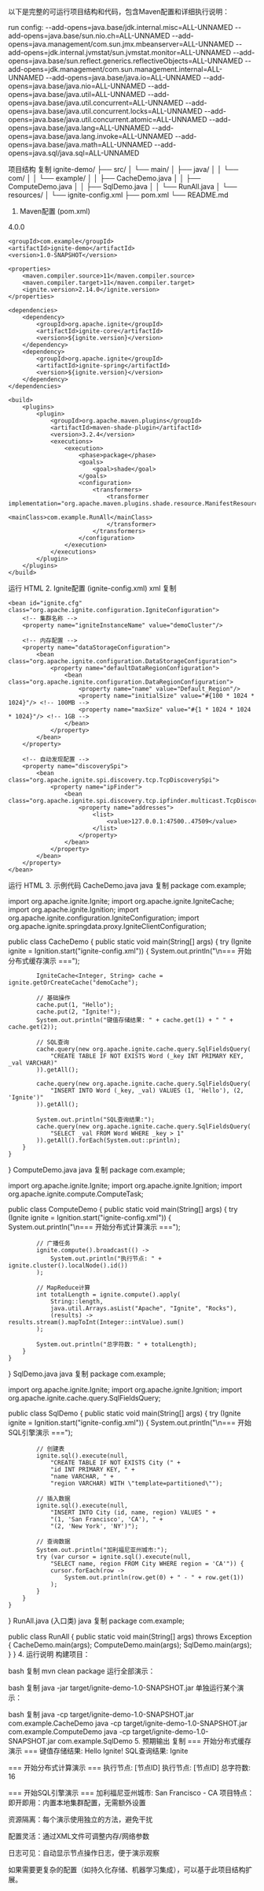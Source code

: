 以下是完整的可运行项目结构和代码，包含Maven配置和详细执行说明：

run config:
--add-opens=java.base/jdk.internal.misc=ALL-UNNAMED --add-opens=java.base/sun.nio.ch=ALL-UNNAMED --add-opens=java.management/com.sun.jmx.mbeanserver=ALL-UNNAMED --add-opens=jdk.internal.jvmstat/sun.jvmstat.monitor=ALL-UNNAMED --add-opens=java.base/sun.reflect.generics.reflectiveObjects=ALL-UNNAMED --add-opens=jdk.management/com.sun.management.internal=ALL-UNNAMED --add-opens=java.base/java.io=ALL-UNNAMED --add-opens=java.base/java.nio=ALL-UNNAMED --add-opens=java.base/java.util=ALL-UNNAMED --add-opens=java.base/java.util.concurrent=ALL-UNNAMED --add-opens=java.base/java.util.concurrent.locks=ALL-UNNAMED --add-opens=java.base/java.util.concurrent.atomic=ALL-UNNAMED --add-opens=java.base/java.lang=ALL-UNNAMED --add-opens=java.base/java.lang.invoke=ALL-UNNAMED --add-opens=java.base/java.math=ALL-UNNAMED --add-opens=java.sql/java.sql=ALL-UNNAMED

项目结构
复制
ignite-demo/
├── src/
│   └── main/
│       ├── java/
│       │   └── com/
│       │       └── example/
│       │           ├── CacheDemo.java
│       │           ├── ComputeDemo.java
│       │           ├── SqlDemo.java
│       │           └── RunAll.java
│       └── resources/
│           └── ignite-config.xml
├── pom.xml
└── README.md
1. Maven配置 (pom.xml)



<?xml version="1.0" encoding="UTF-8"?>
<project xmlns="http://maven.apache.org/POM/4.0.0"
xmlns:xsi="http://www.w3.org/2001/XMLSchema-instance"
xsi:schemaLocation="http://maven.apache.org/POM/4.0.0
http://maven.apache.org/xsd/maven-4.0.0.xsd">
<modelVersion>4.0.0</modelVersion>

    <groupId>com.example</groupId>
    <artifactId>ignite-demo</artifactId>
    <version>1.0-SNAPSHOT</version>

    <properties>
        <maven.compiler.source>11</maven.compiler.source>
        <maven.compiler.target>11</maven.compiler.target>
        <ignite.version>2.14.0</ignite.version>
    </properties>

    <dependencies>
        <dependency>
            <groupId>org.apache.ignite</groupId>
            <artifactId>ignite-core</artifactId>
            <version>${ignite.version}</version>
        </dependency>
        <dependency>
            <groupId>org.apache.ignite</groupId>
            <artifactId>ignite-spring</artifactId>
            <version>${ignite.version}</version>
        </dependency>
    </dependencies>

    <build>
        <plugins>
            <plugin>
                <groupId>org.apache.maven.plugins</groupId>
                <artifactId>maven-shade-plugin</artifactId>
                <version>3.2.4</version>
                <executions>
                    <execution>
                        <phase>package</phase>
                        <goals>
                            <goal>shade</goal>
                        </goals>
                        <configuration>
                            <transformers>
                                <transformer implementation="org.apache.maven.plugins.shade.resource.ManifestResourceTransformer">
                                    <mainClass>com.example.RunAll</mainClass>
                                </transformer>
                            </transformers>
                        </configuration>
                    </execution>
                </executions>
            </plugin>
        </plugins>
    </build>
</project>
运行 HTML
2. Ignite配置 (ignite-config.xml)
xml
复制
<beans xmlns="http://www.springframework.org/schema/beans"
       xmlns:xsi="http://www.w3.org/2001/XMLSchema-instance"
       xsi:schemaLocation="
        http://www.springframework.org/schema/beans
        https://www.springframework.org/schema/beans/spring-beans.xsd">

    <bean id="ignite.cfg" class="org.apache.ignite.configuration.IgniteConfiguration">
        <!-- 集群名称 -->
        <property name="igniteInstanceName" value="demoCluster"/>
        
        <!-- 内存配置 -->
        <property name="dataStorageConfiguration">
            <bean class="org.apache.ignite.configuration.DataStorageConfiguration">
                <property name="defaultDataRegionConfiguration">
                    <bean class="org.apache.ignite.configuration.DataRegionConfiguration">
                        <property name="name" value="Default_Region"/>
                        <property name="initialSize" value="#{100 * 1024 * 1024}"/> <!-- 100MB -->
                        <property name="maxSize" value="#{1 * 1024 * 1024 * 1024}"/> <!-- 1GB -->
                    </bean>
                </property>
            </bean>
        </property>
        
        <!-- 自动发现配置 -->
        <property name="discoverySpi">
            <bean class="org.apache.ignite.spi.discovery.tcp.TcpDiscoverySpi">
                <property name="ipFinder">
                    <bean class="org.apache.ignite.spi.discovery.tcp.ipfinder.multicast.TcpDiscoveryMulticastIpFinder">
                        <property name="addresses">
                            <list>
                                <value>127.0.0.1:47500..47509</value>
                            </list>
                        </property>
                    </bean>
                </property>
            </bean>
        </property>
    </bean>
</beans>
运行 HTML
3. 示例代码
CacheDemo.java
java
复制
package com.example;

import org.apache.ignite.Ignite;
import org.apache.ignite.IgniteCache;
import org.apache.ignite.Ignition;
import org.apache.ignite.configuration.IgniteConfiguration;
import org.apache.ignite.springdata.proxy.IgniteClientConfiguration;

public class CacheDemo {
public static void main(String[] args) {
try (Ignite ignite = Ignition.start("ignite-config.xml")) {
System.out.println("\n=== 开始分布式缓存演示 ===");

            IgniteCache<Integer, String> cache = ignite.getOrCreateCache("demoCache");
            
            // 基础操作
            cache.put(1, "Hello");
            cache.put(2, "Ignite!");
            System.out.println("键值存储结果: " + cache.get(1) + " " + cache.get(2));
            
            // SQL查询
            cache.query(new org.apache.ignite.cache.query.SqlFieldsQuery(
                "CREATE TABLE IF NOT EXISTS Word (_key INT PRIMARY KEY, _val VARCHAR)"
            )).getAll();
            
            cache.query(new org.apache.ignite.cache.query.SqlFieldsQuery(
                "INSERT INTO Word (_key, _val) VALUES (1, 'Hello'), (2, 'Ignite')"
            )).getAll();
            
            System.out.println("SQL查询结果:");
            cache.query(new org.apache.ignite.cache.query.SqlFieldsQuery(
                "SELECT _val FROM Word WHERE _key > 1"
            )).getAll().forEach(System.out::println);
        }
    }
}
ComputeDemo.java
java
复制
package com.example;

import org.apache.ignite.Ignite;
import org.apache.ignite.Ignition;
import org.apache.ignite.compute.ComputeTask;

public class ComputeDemo {
public static void main(String[] args) {
try (Ignite ignite = Ignition.start("ignite-config.xml")) {
System.out.println("\n=== 开始分布式计算演示 ===");

            // 广播任务
            ignite.compute().broadcast(() -> 
                System.out.println("执行节点: " + ignite.cluster().localNode().id())
            );
            
            // MapReduce计算
            int totalLength = ignite.compute().apply(
                String::length,
                java.util.Arrays.asList("Apache", "Ignite", "Rocks"),
                (results) -> results.stream().mapToInt(Integer::intValue).sum()
            );
            
            System.out.println("总字符数: " + totalLength);
        }
    }
}
SqlDemo.java
java
复制
package com.example;

import org.apache.ignite.Ignite;
import org.apache.ignite.Ignition;
import org.apache.ignite.cache.query.SqlFieldsQuery;

public class SqlDemo {
public static void main(String[] args) {
try (Ignite ignite = Ignition.start("ignite-config.xml")) {
System.out.println("\n=== 开始SQL引擎演示 ===");

            // 创建表
            ignite.sql().execute(null, 
                "CREATE TABLE IF NOT EXISTS City (" +
                "id INT PRIMARY KEY, " +
                "name VARCHAR, " +
                "region VARCHAR) WITH \"template=partitioned\"");
            
            // 插入数据
            ignite.sql().execute(null, 
                "INSERT INTO City (id, name, region) VALUES " +
                "(1, 'San Francisco', 'CA'), " + 
                "(2, 'New York', 'NY')");
            
            // 查询数据
            System.out.println("加利福尼亚州城市:");
            try (var cursor = ignite.sql().execute(null, 
                "SELECT name, region FROM City WHERE region = 'CA'")) {
                cursor.forEach(row -> 
                    System.out.println(row.get(0) + " - " + row.get(1))
                );
            }
        }
    }
}
RunAll.java (入口类)
java
复制
package com.example;

public class RunAll {
public static void main(String[] args) throws Exception {
CacheDemo.main(args);
ComputeDemo.main(args);
SqlDemo.main(args);
}
}
4. 运行说明
   构建项目：

bash
复制
mvn clean package
运行全部演示：

bash
复制
java -jar target/ignite-demo-1.0-SNAPSHOT.jar
单独运行某个演示：

bash
复制
java -cp target/ignite-demo-1.0-SNAPSHOT.jar com.example.CacheDemo
java -cp target/ignite-demo-1.0-SNAPSHOT.jar com.example.ComputeDemo
java -cp target/ignite-demo-1.0-SNAPSHOT.jar com.example.SqlDemo
5. 预期输出
   复制
   === 开始分布式缓存演示 ===
   键值存储结果: Hello Ignite!
   SQL查询结果:
   Ignite

=== 开始分布式计算演示 ===
执行节点: [节点ID]
执行节点: [节点ID]
总字符数: 16

=== 开始SQL引擎演示 ===
加利福尼亚州城市:
San Francisco - CA
项目特点：
即开即用：内置本地集群配置，无需额外设置

资源隔离：每个演示使用独立的方法，避免干扰

配置灵活：通过XML文件可调整内存/网络参数

日志可见：自动显示节点操作日志，便于演示观察

如果需要更复杂的配置（如持久化存储、机器学习集成），可以基于此项目结构扩展。